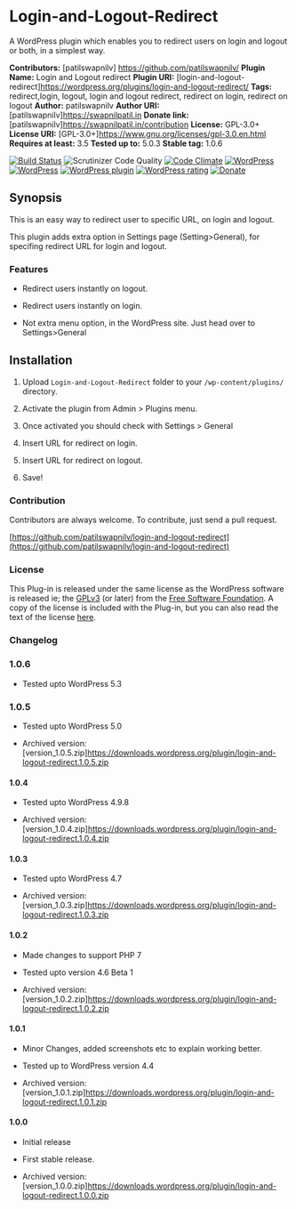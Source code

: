   

# Login-and-Logout-Redirect

  

A WordPress plugin which enables you to redirect users on login and logout or both, in a simplest way.

**Contributors:** [patilswapnilv] <https://github.com/patilswapnilv/>
**Plugin Name:** Login and Logout redirect
**Plugin URI:** [login-and-logout-redirect]https://wordpress.org/plugins/login-and-logout-redirect/
**Tags:** redirect,login, logout, login and logout redirect, redirect on login, redirect on logout
**Author:** patilswapnilv
**Author URI:** [patilswapnilv]<https://swapnilpatil.in>
**Donate link:** [patilswapnilv]<https://swapnilpatil.in/contribution>
**License:** GPL-3.0+
**License URI:** [GPL-3.0+]<https://www.gnu.org/licenses/gpl-3.0.en.html>
**Requires at least:** 3.5
**Tested up to:** 5.0.3
**Stable tag:** 1.0.6

[![Build Status](https://travis-ci.org/patilswapnilv/login-and-logout-redirect.svg)](https://travis-ci.org/patilswapnilv/login-and-logout-redirect) ![Scrutinizer Code Quality](https://scrutinizer-ci.com/g/patilswapnilv/login-and-logout-redirect/badges/quality-score.png?b=master) [![Code Climate](https://codeclimate.com/github/patilswapnilv/login-and-logout-redirect/badges/gpa.svg)](https://codeclimate.com/github/patilswapnilv/login-and-logout-redirect) [![WordPress](https://img.shields.io/wordpress/plugin/dt/login-and-logout-redirect.svg)]() [![WordPress](https://img.shields.io/wordpress/v/login-and-logout-redirect.svg)]() [![WordPress plugin](https://img.shields.io/wordpress/plugin/v/login-and-logout-redirect.svg)]() [![WordPress rating](https://img.shields.io/wordpress/plugin/r/login-and-logout-redirect.svg)]() [![Donate](https://img.shields.io/badge/Donate-PayPal-green.svg)](https://www.paypal.com/cgi-bin/webscr?cmd=_s-xclick&hosted_button_id=S2DYY5KZU42RW)

  

## Synopsis

This is an easy way to redirect user to specific URL, on login and logout.

This plugin adds extra option in Settings page (Setting>General), for specifing redirect URL for login and logout.

  

### Features

* Redirect users instantly on logout.

* Redirect users instantly on login.

* Not extra menu option, in the WordPress site. Just head over to Settings>General


## Installation

1. Upload `Login-and-Logout-Redirect` folder to your `/wp-content/plugins/` directory.

2. Activate the plugin from Admin > Plugins menu.

3. Once activated you should check with Settings > General

4. Insert URL for redirect on login.

5. Insert URL for redirect on logout.

6. Save!


### Contribution

Contributors are always welcome.
To contribute, just send a pull request.

[https://github.com/patilswapnilv/login-and-logout-redirect](https://github.com/patilswapnilv/login-and-logout-redirect)


### License

This Plug-in is released under the same license as the WordPress software is released ie; the [GPLv3](https://www.gnu.org/licenses/gpl-3.0.en.html) (or later) from the [Free Software Foundation](http://www.fsf.org/). A copy of the license is included with the Plug-in, but you can also read the text of the license [here](http://www.gnu.org/licenses/gpl-3.0.en.html).


### Changelog


### 1.0.6 

* Tested upto WordPress 5.3

### 1.0.5

* Tested upto WordPress 5.0

* Archived version: [version_1.0.5.zip]<https://downloads.wordpress.org/plugin/login-and-logout-redirect.1.0.5.zip>

#### 1.0.4

* Tested upto WordPress 4.9.8

* Archived version: [version_1.0.4.zip]<https://downloads.wordpress.org/plugin/login-and-logout-redirect.1.0.4.zip>

#### 1.0.3

* Tested upto WordPress 4.7

* Archived version: [version_1.0.3.zip]<https://downloads.wordpress.org/plugin/login-and-logout-redirect.1.0.3.zip>

#### 1.0.2

* Made changes to support PHP 7

* Tested upto version 4.6 Beta 1

* Archived version: [version_1.0.2.zip]<https://downloads.wordpress.org/plugin/login-and-logout-redirect.1.0.2.zip>

#### 1.0.1

* Minor Changes, added screenshots etc to explain working better.

* Tested up to WordPress version 4.4

* Archived version: [version_1.0.1.zip]<https://downloads.wordpress.org/plugin/login-and-logout-redirect.1.0.1.zip>

#### 1.0.0

* Initial release

* First stable release.

* Archived version: [version_1.0.0.zip]<https://downloads.wordpress.org/plugin/login-and-logout-redirect.1.0.0.zip>
